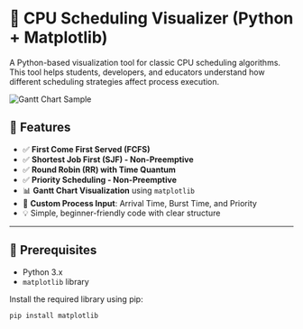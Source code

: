 # 🧠 CPU Scheduling Visualizer (Python + Matplotlib)

A Python-based visualization tool for classic CPU scheduling algorithms. This tool helps students, developers, and educators understand how different scheduling strategies affect process execution.

![Gantt Chart Sample](https://via.placeholder.com/800x300?text=Sample+Gantt+Chart)

## 🚀 Features

- ✅ **First Come First Served (FCFS)**
- ✅ **Shortest Job First (SJF) - Non-Preemptive**
- ✅ **Round Robin (RR) with Time Quantum**
- ✅ **Priority Scheduling - Non-Preemptive**
- 📊 **Gantt Chart Visualization** using `matplotlib`
- 🧪 **Custom Process Input**: Arrival Time, Burst Time, and Priority
- 💡 Simple, beginner-friendly code with clear structure

---

## 📌 Prerequisites

- Python 3.x
- `matplotlib` library

Install the required library using pip:

```bash
pip install matplotlib
